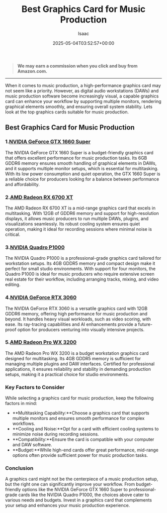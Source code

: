 ﻿---
author: Isaac
layout: post
title: Best Graphics Card for Music Production
date: '2025-05-04T03:52:57+00:00'
categories:
- Guide
tags: []
slug: /best-graphics-card-for-music-production/
lastmod: 2025-05-07T12:21:24+03:00
---
> **We may earn a commission when you click and buy from Amazon.com.**
>

---
When it comes to music production, a high-performance graphics card may not seem like a priority. However, as digital audio workstations (DAWs) and music production software become increasingly visual, a capable graphics card can enhance your workflow by supporting multiple monitors, rendering graphical elements smoothly, and ensuring overall system stability. Lets look at the top graphics cards suitable for music production.
## Best Graphics Card for Music Production
### 1.[NVIDIA GeForce GTX 1660 Super](https://www.amazon.com/dp/B0971MKV29?tag=p-policy-20)
The NVIDIA GeForce GTX 1660 Super is a budget-friendly graphics card that offers excellent performance for music production tasks. Its 6GB GDDR6 memory ensures smooth handling of graphical elements in DAWs, and it supports multiple monitor setups, which is essential for multitasking.
With its low power consumption and quiet operation, the GTX 1660 Super is a reliable choice for producers looking for a balance between performance and affordability.
### 2.[AMD Radeon RX 6700 XT](https://www.amazon.com/dp/B08J6F174Z?tag=p-policy-20)
The AMD Radeon RX 6700 XT is a mid-range graphics card that excels in multitasking. With 12GB of GDDR6 memory and support for high-resolution displays, it allows music producers to run multiple DAWs, plugins, and visualizations seamlessly.
Its robust cooling system ensures quiet operation, making it ideal for recording sessions where minimal noise is critical.
### 3.[NVIDIA Quadro P1000](https://www.amazon.com/dp/B097CX86QG?tag=p-policy-20)
The NVIDIA Quadro P1000 is a professional-grade graphics card tailored for workstation setups. Its 4GB GDDR5 memory and compact design make it perfect for small studio environments.
With support for four monitors, the Quadro P1000 is ideal for music producers who require extensive screen real estate for their workflow, including arranging tracks, mixing, and video editing.
### 4.[NVIDIA GeForce RTX 3060](https://www.amazon.com/dp/B07Z3H4X3P?tag=p-policy-20)
The NVIDIA GeForce RTX 3060 is a versatile graphics card with 12GB GDDR6 memory, offering high performance for music production and beyond. It handles heavy visual workloads, such as video scoring, with ease.
Its ray-tracing capabilities and AI enhancements provide a future-proof option for producers venturing into visually intensive projects.
### 5.[AMD Radeon Pro WX 3200](https://www.amazon.com/dp/B08YKXH6P9?tag=p-policy-20)
The AMD Radeon Pro WX 3200 is a budget workstation graphics card designed for multitasking. Its 4GB GDDR5 memory is sufficient for managing multiple plugins and DAW interfaces.
Certified for professional applications, it ensures reliability and stability in demanding production setups, making it a practical choice for studio environments.
### Key Factors to Consider
While selecting a graphics card for music production, keep the following factors in mind:
- **Multitasking Capability:**Choose a graphics card that supports multiple monitors and ensures smooth performance for complex workflows.
- **Cooling and Noise:**Opt for a card with efficient cooling systems to minimize noise during recording sessions.
- **Compatibility:**Ensure the card is compatible with your computer and DAW software.
- **Budget:**While high-end cards offer great performance, mid-range options often provide sufficient power for music production tasks.
### Conclusion
A graphics card might not be the centerpiece of a music production setup, but the right one can significantly improve your workflow. From budget-friendly options like the NVIDIA GeForce GTX 1660 Super to professional-grade cards like the NVIDIA Quadro P1000, the choices above cater to various needs and budgets. Invest in a graphics card that complements your setup and enhances your music production experience.